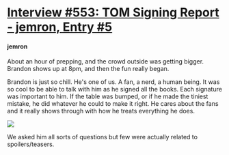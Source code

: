 # [Interview #553: TOM Signing Report - jemron, Entry #5](https://www.theoryland.com/intvmain.php?i=553#5)

#### jemron

About an hour of prepping, and the crowd outside was getting bigger. Brandon shows up at 8pm, and then the fun really began.

Brandon is just so chill. He's one of us. A fan, a nerd, a human being. It was so cool to be able to talk with him as he signed all the books. Each signature was important to him. If the table was bumped, or if he made the tiniest mistake, he did whatever he could to make it right. He cares about the fans and it really shows through with how he treats everything he does.

![](http://www.dragonmount.com/forums/uploads/1288810748/gallery_9609_41_49182.jpg)

We asked him all sorts of questions but few were actually related to spoilers/teasers.

